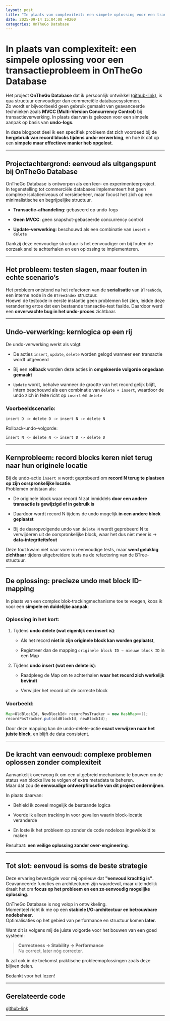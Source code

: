 ```yaml
---
layout: post
title: "In plaats van complexiteit: een simpele oplossing voor een transactieprobleem in  OnTheGo Database"
date: 2025-09-14 15:04:00 +0200
categories: OnTheGo Database
---
```

# In plaats van complexiteit: een simpele oplossing voor een transactieprobleem in  OnTheGo Database

Het project **OnTheGo Database** dat ik persoonlijk ontwikkel ([github-link](https://github.com/nieuwmijnleven/OnTheGoDatabase)), is qua structuur eenvoudiger dan commerciële databasesystemen.  
Zo wordt er bijvoorbeeld geen gebruik gemaakt van geavanceerde technieken zoals **MVCC (Multi-Version Concurrency Control)** bij transactieverwerking. In plaats daarvan is gekozen voor een simpele aanpak op basis van **undo-logs**.

In deze blogpost deel ik een specifiek probleem dat zich voordeed bij de **hergebruik van record blocks tijdens undo-verwerking**, en hoe ik dat op een **simpele maar effectieve manier heb opgelost**.

---

## Projectachtergrond: eenvoud als uitgangspunt bij OnTheGo Database

OnTheGo Database is ontworpen als een leer- en experimenteerproject.  
In tegenstelling tot commerciële databases implementeert het geen complexe isolatieniveaus of versiebeheer, maar focust het zich op een minimalistische en begrijpelijke structuur.

- **Transactie-afhandeling**: gebaseerd op undo-logs
    
- **Geen MVCC**: geen snapshot-gebaseerde concurrency control
    
- **Update-verwerking**: beschouwd als een combinatie van `insert` + `delete`
    

Dankzij deze eenvoudige structuur is het eenvoudiger om bij fouten de oorzaak snel te achterhalen en een oplossing te implementeren.

---

## Het probleem: testen slagen, maar fouten in echte scenario’s

Het probleem ontstond na het refactoren van de **serialisatie** van `BTreeNode`, een interne node in de `BTreeIndex` structuur.  
Hoewel de testcode in eerste instantie geen problemen liet zien, leidde deze verandering ertoe dat een bestaande transactie-test faalde. Daardoor werd een **onverwachte bug in het undo-proces** zichtbaar.

---

## Undo-verwerking: kernlogica op een rij

De undo-verwerking werkt als volgt:

- De acties `insert`, `update`, `delete` worden gelogd wanneer een transactie wordt uitgevoerd
    
- Bij een **rollback** worden deze acties in **omgekeerde volgorde ongedaan gemaakt**
    
- `Update` wordt, behalve wanneer de grootte van het record gelijk blijft, intern beschouwd als een combinatie van `delete + insert`, waardoor de undo zich in feite richt op `insert` en `delete`
    

### Voorbeeldscenario:

```text
insert D -> delete D -> insert N -> delete N
```

Rollback-undo-volgorde:

```text
insert N -> delete N -> insert D -> delete D
```

---

## Kernprobleem: record blocks keren niet terug naar hun originele locatie

Bij de undo-actie `insert N` wordt geprobeerd om **record N terug te plaatsen op zijn oorspronkelijke locatie**.  
Problemen ontstaan als:

- De originele block waar record N zat inmiddels **door een andere transactie is gewijzigd of in gebruik is**
    
- Daardoor wordt record N tijdens de undo mogelijk **in een andere block geplaatst**
    
- Bij de daaropvolgende undo van `delete N` wordt geprobeerd N te verwijderen uit de oorspronkelijke block, waar het dus niet meer is → **data-integriteitsfout**
    

Deze fout kwam niet naar voren in eenvoudige tests, maar **werd gelukkig zichtbaar** tijdens uitgebreidere tests na de refactoring van de BTree-structuur.

---

## De oplossing: precieze undo met block ID-mapping

In plaats van een complex blok-trackingmechanisme toe te voegen, koos ik voor een **simpele en duidelijke aanpak**:

### Oplossing in het kort:

1. Tijdens **undo delete (wat eigenlijk een insert is)**:
    
    - Als het record **niet in zijn originele block kan worden geplaatst**,
        
    - Registreer dan de mapping `originele block ID → nieuwe block ID` in een Map
        
2. Tijdens **undo insert (wat een delete is)**:
    
    - Raadpleeg de Map om te achterhalen **waar het record zich werkelijk bevindt**
        
    - Verwijder het record uit de correcte block
        

### Voorbeeld:

```java
Map<OldBlockId, NewBlockId> recordPosTracker = new HashMap<>();
recordPosTracker.put(oldBlockId, newBlockId);
```

Door deze mapping kan de undo-delete-actie **exact verwijzen naar het juiste block**, en blijft de data consistent.

---

## De kracht van eenvoud: complexe problemen oplossen zonder complexiteit

Aanvankelijk overwoog ik om een uitgebreid mechanisme te bouwen om de status van blocks live te volgen of extra metadata te beheren.  
Maar dat zou de **eenvoudige ontwerpfilosofie van dit project ondermijnen**.

In plaats daarvan:

- Behield ik zoveel mogelijk de bestaande logica
    
- Voerde ik alleen tracking in voor gevallen waarin block-locatie veranderde
    
- En loste ik het probleem op zonder de code nodeloos ingewikkeld te maken
    

Resultaat: **een veilige oplossing zonder over-engineering**.

---

## Tot slot: eenvoud is soms de beste strategie

Deze ervaring bevestigde voor mij opnieuw dat **"eenvoud krachtig is"**.  
Geavanceerde functies en architecturen zijn waardevol, maar uiteindelijk draait het om **focus op het probleem en een zo eenvoudig mogelijke oplossing**.

OnTheGo Database is nog volop in ontwikkeling.  
Momenteel richt ik me op een **stabiele I/O-architectuur en betrouwbare nodebeheer**.  
Optimalisaties op het gebied van performance en structuur komen **later**.

Want dit is volgens mij de juiste volgorde voor het bouwen van een goed systeem:

> **Correctness → Stability → Performance**  
> Nu correct, later nóg correcter.

Ik zal ook in de toekomst praktische probleemoplossingen zoals deze blijven delen.

Bedankt voor het lezen!

---

## Gerelateerde code

[github-link](https://github.com/nieuwmijnleven/OnTheGoDatabase/blob/18dfda3f64445449dd111b921897dc3117973420/onthego.database/app/src/main/java/onthego/database/core/table/StandardTable.java#L93)

---
